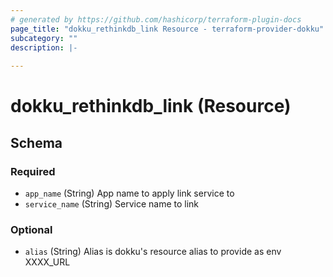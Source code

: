 ```yaml
---
# generated by https://github.com/hashicorp/terraform-plugin-docs
page_title: "dokku_rethinkdb_link Resource - terraform-provider-dokku"
subcategory: ""
description: |-
  
---
```


# dokku_rethinkdb_link (Resource)





<!-- schema generated by tfplugindocs -->
## Schema

### Required

- `app_name` (String) App name to apply link service to
- `service_name` (String) Service name to link

### Optional

- `alias` (String) Alias is dokku's resource alias to provide as env XXXX_URL
